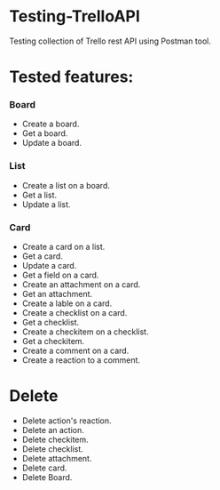 # Testing-TrelloAPI
Testing collection of Trello rest API using Postman tool.

# Tested features:
### Board
- Create a board.
- Get a board.
- Update a board.
### List
- Create a list on a board.
- Get a list.
- Update a list.
### Card
- Create a card on a list.
- Get a card.
- Update a card.
- Get a field on a card.
- Create an attachment on a card.
- Get an attachment.
- Create a lable on a card.
- Create a checklist on a card.
- Get a checklist.
- Create a checkitem on a checklist.
- Get a checkitem.
- Create a comment on a card.
- Create a reaction to a comment.
# Delete
- Delete action's reaction.
- Delete an action.
- Delete checkitem.
- Delete checklist.
- Delete attachment.
- Delete card.
- Delete Board. 

